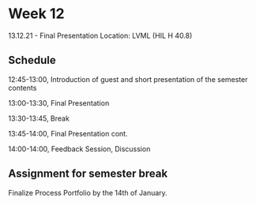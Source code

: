 # Week 12

13.12.21 - Final Presentation
Location: LVML (HIL H 40.8)

## Schedule
12:45-13:00, Introduction of guest and short presentation of the semester contents

13:00-13:30, Final Presentation

13:30-13:45, Break

13:45-14:00, Final Presentation cont.

14:00-14:00, Feedback Session, Discussion

## Assignment for semester break
Finalize Process Portfolio by the 14th of January.











